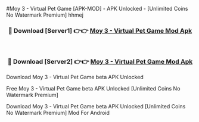 #Moy 3 - Virtual Pet Game [APK-MOD] - APK Unlocked - [Unlimited Coins No Watermark Premium] hhmej



<div align="center">

<h3>🔴 Download [Server1] 👉👉 <a href="https://momento.my/?title=Moy_3_-_Virtual_Pet_Game">Moy 3 - Virtual Pet Game Mod Apk</a></h3><br>

<h3>🔴 Download [Server2] 👉👉 <a href="https://momento.my/?title=Moy_3_-_Virtual_Pet_Game">Moy 3 - Virtual Pet Game Mod Apk</a></h3>
</div>



Download Moy 3 - Virtual Pet Game beta APK Unlocked

Free Moy 3 - Virtual Pet Game beta APK Unlocked [Unlimited Coins No Watermark Premium]

Download Moy 3 - Virtual Pet Game beta APK Unlocked [Unlimited Coins No Watermark Premium] Mod For Android
